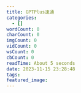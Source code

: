 ```yaml
---
title: GPTPlus速通
categories:
  - []
wordCount: 0
charCount: 0
imgCount: 0
vidCount: 0
wsCount: 0
cbCount: 0
readTime: About 5 seconds
date: 2023-11-15 23:28:48
tags:
featured_image:
---
```

